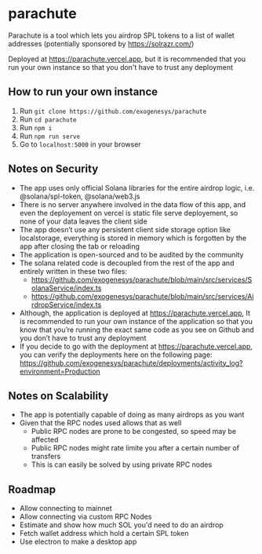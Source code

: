 # parachute

Parachute is a tool which lets you airdrop SPL tokens to a list of wallet addresses (potentially sponsored by https://solrazr.com/)

Deployed at https://parachute.vercel.app, but it is recommended that you run your own instance so that you don't have to trust any deployment

## How to run your own instance

1. Run `git clone https://github.com/exogenesys/parachute`
2. Run `cd parachute`
3. Run `npm i`
4. Run `npm run serve`
5. Go to `localhost:5000` in your browser

## Notes on Security

- The app uses only official Solana libraries for the entire airdrop logic, i.e. @solana/spl-token, @solana/web3.js
- There is no server anywhere involved in the data flow of this app, and even the deployement on vercel is static file serve deployement, so none of your data leaves the client side
- The app doesn’t use any persistent client side storage option like localstorage, everything is stored in memory which is forgotten by the app after closing the tab or reloading
- The application is open-sourced and to be audited by the community
- The solana related code is decoupled from the rest of the app and entirely written in these two files:
  - https://github.com/exogenesys/parachute/blob/main/src/services/SolanaService/index.ts
  - https://github.com/exogenesys/parachute/blob/main/src/services/AirdropService/index.ts
- Although, the application is deployed at https://parachute.vercel.app, It is recommended to run your own instance of the application so that you know that you’re running the exact same code as you see on Github and you don’t have to trust any deployment
- If you decide to go with the deployment at https://parachute.vercel.app, you can verify the deployments here on the following page: https://github.com/exogenesys/parachute/deployments/activity_log?environment=Production

## Notes on Scalability

- The app is potentially capable of doing as many airdrops as you want
- Given that the RPC nodes used allows that as well
  - Public RPC nodes are prone to be congested, so speed may be affected
  - Public RPC nodes might rate limite you after a certain number of transfers
  - This is can easily be solved by using private RPC nodes

## Roadmap

- Allow connecting to mainnet
- Allow connecting via custom RPC Nodes
- Estimate and show how much SOL you'd need to do an airdrop
- Fetch wallet address which hold a certain SPL token
- Use electron to make a desktop app
